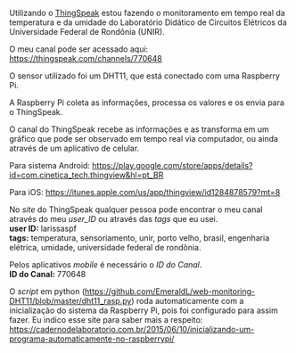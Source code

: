Utilizando o [ThingSpeak](https://thingspeak.com/) estou fazendo o monitoramento em tempo real da temperatura e da umidade do Laboratório Didático de Circuitos Elétricos da Universidade Federal de Rondônia (UNIR).

O meu canal pode ser acessado aqui:
https://thingspeak.com/channels/770648

O sensor utilizado foi um DHT11, que está conectado com uma Raspberry Pi.

A Raspberry Pi coleta as informações, processa os valores e os envia para o ThingSpeak.

O canal do ThingSpeak recebe as informações e as transforma em um gráfico que pode ser observado em tempo real via computador, ou ainda através de um aplicativo de celular.

Para sistema Android: https://play.google.com/store/apps/details?id=com.cinetica_tech.thingview&hl=pt_BR

Para iOS: https://itunes.apple.com/us/app/thingview/id1284878579?mt=8

No *site* do ThingSpeak qualquer pessoa pode encontrar o meu canal através do meu *user_ID* ou através das *tags* que eu usei.  <br/>
**user ID:** larissaspf  <br/>
**tags:** temperatura, sensoriamento, unir, porto velho, brasil, engenharia elétrica, umidade, universidade federal de rondônia.

Pelos aplicativos *mobile* é necessário o *ID do Canal*.  <br/>
**ID do Canal:** 770648

O *script* em python (https://github.com/EmeraldL/web-monitoring-DHT11/blob/master/dht11_rasp.py) roda automaticamente com a inicialização do sistema da Raspberry Pi, pois foi configurado para assim fazer. Eu indico esse site para saber mais a respeito: https://cadernodelaboratorio.com.br/2015/06/10/inicializando-um-programa-automaticamente-no-raspberrypi/
